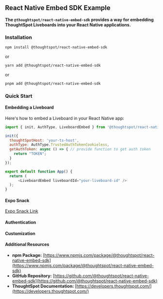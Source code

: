 ## React Native Embed SDK Example

**The `@thoughtspot/react-native-embed-sdk` provides a way for embedding ThoughtSpot Liveboards into your React Native applications.**

### Installation

```bash
npm install @thoughtspot/react-native-embed-sdk
```

or

```bash
yarn add @thoughtspot/react-native-embed-sdk
```

or

```bash
pnpm add @thoughtspot/react-native-embed-sdk
```

### Quick Start

#### Embedding a Liveboard

Here's how to embed a Liveboard in your React Native app:

```javascript
import { init, AuthType, LiveboardEmbed } from '@thoughtspot/react-native-embed-sdk';

init({
  thoughtSpotHost: 'your-ts-host',
  authType: AuthType.TrustedAuthTokenCookieless,
  getAuthToken: async () => { // provide function to get auth token
    return "TOKEN";
  }
});

export default function App() {
  return (
      <LiveboardEmbed liveboardId="your-liveboard-id" />
  );
}
```

#### Expo Snack

[Expo Snack Link]()

#### Authentication

[//]: # (Authentication)

#### Customization

[//]: # (Customization)

#### Additional Resources

* **npm Package:** [https://www.npmjs.com/package/@thoughtspot/react-native-embed-sdk](https://www.npmjs.com/package/@thoughtspot/react-native-embed-sdk)
* **GitHub Repository:** [https://github.com/@thoughtspot/react-native-embed-sdk](https://github.com/@thoughtspot/react-native-embed-sdk)
* **ThoughtSpot Documentation:** [https://developers.thoughtspot.com/](https://developers.thoughtspot.com/)

